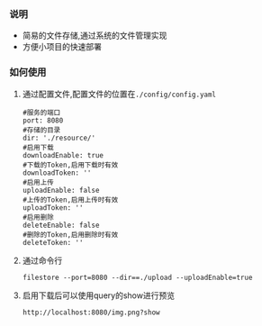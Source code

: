 ### 说明
* 简易的文件存储,通过系统的文件管理实现
* 方便小项目的快速部署

### 如何使用
1. 通过配置文件,配置文件的位置在` ./config/config.yaml `
    ```
    #服务的端口
    port: 8080
    #存储的目录
    dir: './resource/'
    #启用下载
    downloadEnable: true
    #下载的Token,启用下载时有效
    downloadToken: ''
    #启用上传
    uploadEnable: false
    #上传的Token,启用上传时有效
    uploadToken: ''
    #启用删除
    deleteEnable: false
    #删除的Token,启用删除时有效
    deleteToken: ''
    ```
2. 通过命令行
    ```
   filestore --port=8080 --dir==./upload --uploadEnable=true
   ```
    
3. 启用下载后可以使用query的show进行预览
    ```
   http://localhost:8080/img.png?show
   ```